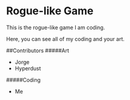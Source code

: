 # Rogue-like Game
This is the rogue-like game I am coding.

Here, you can see all of my coding and your art.

##Contributors
#####Art
* Jorge
* Hyperdust

#####Coding
* Me
